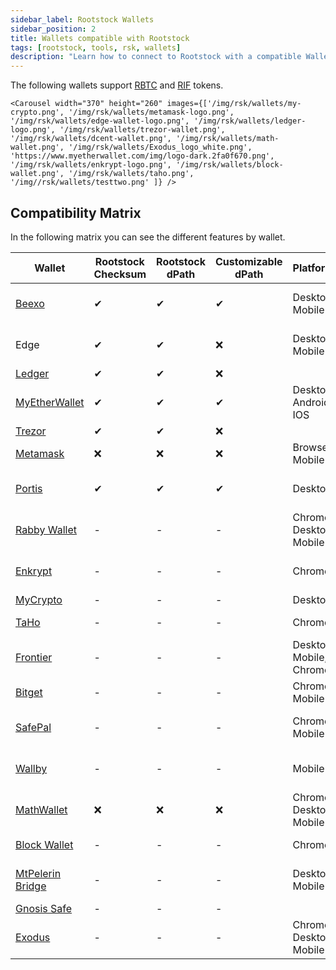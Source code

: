```yaml
---
sidebar_label: Rootstock Wallets
sidebar_position: 2
title: Wallets compatible with Rootstock
tags: [rootstock, tools, rsk, wallets]
description: "Learn how to connect to Rootstock with a compatible Wallet"
---
```


The following wallets support [RBTC](/concepts/rbtc/) and [RIF](/concepts/rif-suite/token) tokens.

````mdx-code-block
<Carousel width="370" height="260" images={['/img/rsk/wallets/my-crypto.png', '/img/rsk/wallets/metamask-logo.png', '/img/rsk/wallets/edge-wallet-logo.png', '/img/rsk/wallets/ledger-logo.png', '/img/rsk/wallets/trezor-wallet.png', '/img/rsk/wallets/dcent-wallet.png', '/img/rsk/wallets/math-wallet.png', '/img/rsk/wallets/Exodus_logo_white.png', 'https://www.myetherwallet.com/img/logo-dark.2fa0f670.png', '/img/rsk/wallets/enkrypt-logo.png', '/img/rsk/wallets/block-wallet.png', '/img/rsk/wallets/taho.png', '/img//rsk/wallets/testtwo.png' ]} />
````

## Compatibility Matrix

In the following matrix you can see the different features by wallet.

| Wallet | Rootstock Checksum  |  Rootstock dPath | Customizable dPath  | Platforms | Networks |
|---|---|---|---|---| ---|
|  [Beexo](https://beexo.com) |  ✔ |  ✔ |  ✔ | Desktop, Mobile | Rootstock (RBTC), Bitcoin |
|  Edge | ✔  | ✔  | ❌  | Desktop, Mobile | Rootstock (RBTC), Bitcoin |
|  [Ledger](https://www.ledger.com/) | ✔  |  ✔ | ❌  |
|  [MyEtherWallet](https://www.myetherwallet.com/) | ✔  |  ✔ |  ✔  | Desktop, Android, IOS | RBTC
|  [Trezor](https://trezor.io/trezor-suite) | ✔  |  ✔ |  ❌  |
|  [Metamask](https://metamask.io/download) | ❌ |  ❌ | ❌  | Browser, Mobile |
|  [Portis](https://www.portis.io/) | ✔ |  ✔ | ✔  | Desktop | Rootstock (RBTC), Bitcoin |
|  [Rabby Wallet](https://rabby.io) | - |  - | -  | Chrome, Desktop, Mobile |
|  [Enkrypt](https://www.enkrypt.com/networks/rootstock-wallet/)| - |  - | -  | Chrome | Rootstock (RBTC), Bitcoin |
|  [MyCrypto](https://mycrypto.com/) | - |  - | -  | Desktop | RBTC |
|  [TaHo](https://taho.xyz) | - |  - | -  | Chrome | Rootstock (RBTC)
|  [Frontier](https://www.frontier.xyz/browser-extension) | - |  - | -  | Desktop, Mobile, Chrome | Rootstock (RBTC)
|  [Bitget](https://web3.bitget.com/en/) | - |  - | -  | Chrome, Mobile | RBTC |
|  [SafePal](https://www.safepal.com/en/extension) | - |  - | -  | Chrome, Mobile | Rootstock (RBTC), Bitcoin |
|  [Wallby](https://wallby.app/) | - |  - | -  | Mobile | Rootstock (RBTC), Bitcoin |
|  [MathWallet](https://blog.mathwallet.org/?p=1625) | ❌ |  ❌ | ❌  | Chrome, Desktop, Mobile | Rootstock (RBTC), Bitcoin |
|  [Block Wallet](https://blockwallet.io/) | - |  - | -  | Chrome | Rootstock (RBTC)
|  [MtPelerin Bridge](https://www.mtpelerin.com/bridge-wallet) | - |  - | -  | Desktop, Mobile | Rootstock (RBTC), Bitcoin |
|  [Gnosis Safe](https://www.safe.global) | - |  - | -  |
|  [Exodus](https://www.exodus.com/) | - |  - | -  | Chrome, Desktop, Mobile | Rootstock (RBTC), Bitcoin
